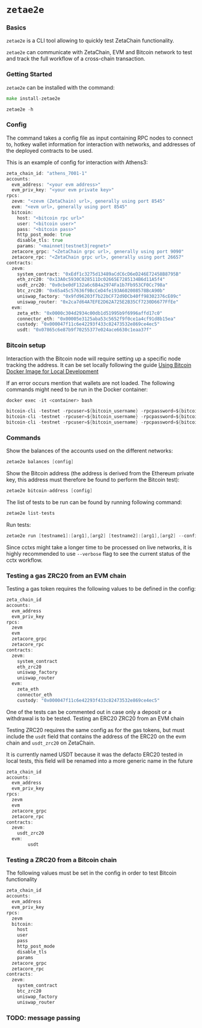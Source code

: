 # `zetae2e`

### Basics

`zetae2e` is a CLI tool allowing to quickly test ZetaChain functionality.

`zetae2e` can communicate with ZetaChain, EVM and Bitcoin network to test and track the full workflow of a cross-chain transaction.

### Getting Started

`zetae2e` can be installed with the command:

```go
make install-zetae2e

zetae2e -h
```

### Config

The command takes a config file as input containing RPC nodes to connect to, hotkey wallet information for interaction with networks, and addresses of the deployed contracts to be used.

This is an example of config for interaction with Athens3:

```go
zeta_chain_id: "athens_7001-1"
accounts:
  evm_address: "<your evm address>"
  evm_priv_key: "<your evm private key>"
rpcs:
  zevm: "<zevm (ZetaChain) url>, generally using port 8545"
  evm: "<evm url>, generally using port 8545"
  bitcoin:
    host: "<bitcoin rpc url>"
    user: "<bitcoin user>"
    pass: "<bitcoin pass>"
    http_post_mode: true
    disable_tls: true
    params: "<mainnet|testnet3|regnet>"
  zetacore_grpc: "<ZetaChain grpc url>, generally using port 9090"
  zetacore_rpc: "<ZetaChain grpc url>, generally using port 26657"
contracts:
  zevm:
    system_contract: "0xEdf1c3275d13489aCdC6cD6eD246E72458B8795B"
    eth_zrc20: "0x13A0c5930C028511Dc02665E7285134B6d11A5f4"
    usdt_zrc20: "0x0cbe0dF132a6c6B4a2974Fa1b7Fb953CF0Cc798a"
    btc_zrc20: "0x65a45c57636f9BcCeD4fe193A602008578BcA90b"
    uniswap_factory: "0x9fd96203f7b22bCF72d9DCb40ff98302376cE09c"
    uniswap_router: "0x2ca7d64A7EFE2D62A725E2B35Cf7230D6677FfEe"
  evm:
    zeta_eth: "0x0000c304d2934c00db1d51995b9f6996affd17c0"
    connector_eth: "0x00005e3125aba53c5652f9f0ce1a4cf91d8b15ea"
    custody: "0x000047f11c6e42293f433c82473532e869ce4ec5"
    usdt: "0x07865c6e87b9f70255377e024ace6630c1eaa37f"
```

### Bitcoin setup
Interaction with the Bitcoin node will require setting up a specific node tracking the address. It can be set locally following the guide [Using Bitcoin Docker Image for Local Development](https://www.notion.so/Using-Bitcoin-Docker-Image-for-Local-Development-bf7e84c58f22431fb52f17a471997e1f?pvs=21) 

If an error occurs mention that wallets are not loaded. The following commands might need to be run in the Docker container:

```go
docker exec -it <container> bash

bitcoin-cli -testnet -rpcuser=${bitcoin_username} -rpcpassword=${bitcoin_password} -named createwallet wallet_name=${WALLET_NAME} disable_private_keys=false load_on_startup=true
bitcoin-cli -testnet -rpcuser=${bitcoin_username} -rpcpassword=${bitcoin_password} importaddress "${WALLET_ADDRESS}" "${WALLET_NAME}" true
bitcoin-cli -testnet -rpcuser=${bitcoin_username} -rpcpassword=${bitcoin_password} importprivkey "your_private_key" "${WALLET_NAME}" false
```

### Commands

Show the balances of the accounts used on the different networks:

```go
zetae2e balances [config]
```

Show the Bitcoin address (the address is derived from the Ethereum private key, this address must therefore be found to perform the Bitcoin test):

```go
zetae2e bitcoin-address [config]
```

The list of tests to be run can be found by running following command:

```go
zetae2e list-tests
```

Run tests:

```go
zetae2e run [testname1]:[arg1],[arg2] [testname2]:[arg1],[arg2] --config config.yml
```

Since cctxs might take a longer time to be processed on live networks, it is highly recommended to use `--verbose` flag to see the current status of the cctx workflow.

### Testing a gas ZRC20 from an EVM chain

Testing a gas token requires the following values to be defined in the config:

```go
zeta_chain_id
accounts:
  evm_address
  evm_priv_key
rpcs:
  zevm
  evm
  zetacore_grpc
  zetacore_rpc
contracts:
  zevm:
    system_contract
    eth_zrc20
    uniswap_factory
    uniswap_router
  evm:
    zeta_eth
    connector_eth
    custody: "0x000047f11c6e42293f433c82473532e869ce4ec5"
```

One of the tests can be commented out in case only a deposit or a withdrawal is to be tested.
Testing an ERC20 ZRC20 from an EVM chain

Testing ZRC20 requires the same config as for the gas tokens, but must include the `usdt` field that contains the address of the ERC20 on the evm chain and `usdt_zrc20` on ZetaChain.

It is currently named USDT because it was the defacto ERC20 tested in local tests, this field will be renamed into a more generic name in the future

```go
zeta_chain_id
accounts:
  evm_address
  evm_priv_key
rpcs:
  zevm
  evm
  zetacore_grpc
  zetacore_rpc
contracts:
  zevm:
    usdt_zrc20
  evm:
		usdt
```

### Testing a ZRC20 from a Bitcoin chain

The following values must be set in the config in order to test Bitcoin functionality

```go
zeta_chain_id
accounts:
  evm_address
  evm_priv_key
rpcs:
  zevm
  bitcoin:
    host
    user
    pass
    http_post_mode
    disable_tls
    params
  zetacore_grpc
  zetacore_rpc
contracts:
  zevm:
    system_contract
    btc_zrc20
    uniswap_factory
    uniswap_router
```

### TODO: message passing